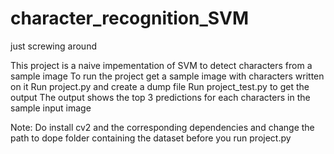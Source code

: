 # character_recognition_SVM

just screwing around

This project is a naive impementation of SVM to detect characters from a sample image
To run the project get a sample image with characters written on it
Run project.py and create a dump file
Run project_test.py to get the output
The output shows the top 3 predictions for each characters in the sample input image

Note: Do install cv2 and the corresponding dependencies and change the path to dope folder containing the dataset before you run
      project.py

